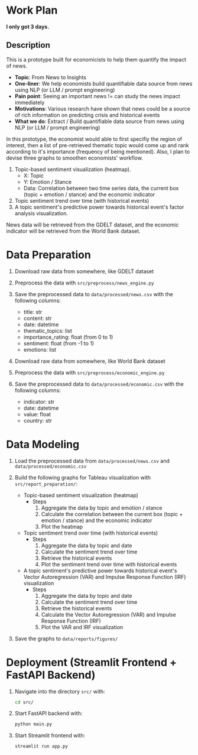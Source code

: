 # Work Plan

**I only got 3 days.**

## Description
This is a prototype built for economicists to help them quantify the impact of news.

- **Topic**: From News to Insights
- **One-liner**: We help economists build quantifiable data source from news using NLP (or LLM / prompt engineering)
- **Pain point**: Seeing an important news != can study the news impact immediately
- **Motivations**: Various research have shown that news could be a source of rich information on predicting crisis and historical events
- **What we do**: Extract / Build quantifiable data source from news using NLP (or LLM / prompt engineering)

In this prototype, the economist would able to first specifiy the region of interest, then a list of pre-retrieved thematic topic would come up and rank according to it's importance (frequency of being mentioned). Also, I plan to devise three graphs to smoothen economists' workflow.

1. Topic-based sentiment visualization (heatmap).
    - X: Topic
    - Y: Emotion / Stance
    - Data: Correlation between two time series data, the current box (topic + emotion / stance) and the economic indicator
2. Topic sentiment trend over time (with historical events)
3. A topic sentiment's predictive power towards historical event's factor analysis visualization.

News data will be retrieved from the GDELT dataset, and the economic indicator will be retrieved from the World Bank dataset.

# Data Preparation

1. Download raw data from somewhere, like GDELT dataset

2. Preprocess the data with `src/preprocess/news_engine.py`

3. Save the preprocessed data to `data/processed/news.csv` with the following columns:
    - title: str
    - content: str
    - date: datetime
    <!-- - source: str -->
    <!-- - Country: str -->
    - thematic_topics: list
    - importance_rating: float (from 0 to 1)
    - sentiment: float (from -1 to 1)
    - emotions: list
    <!-- - Event ID: str -->

4. Download raw data from somewhere, like World Bank dataset

5. Preprocess the data with `src/preprocess/economic_engine.py`

6. Save the preprocessed data to `data/processed/economic.csv` with the following columns:
    - indicator: str
    - date: datetime
    - value: float
    - country: str

# Data Modeling

1. Load the preprocessed data from `data/processed/news.csv` and `data/processed/economic.csv`

2. Build the following graphs for Tableau visualization with `src/report_preparation/`:
    - Topic-based sentiment visualization (heatmap)
        - Steps
            1. Aggregate the data by topic and emotion / stance
            2. Calculate the correlation between the current box (topic + emotion / stance) and the economic indicator
            3. Plot the heatmap
    - Topic sentiment trend over time (with historical events)
        - Steps
            1. Aggregate the data by topic and date
            2. Calculate the sentiment trend over time
            3. Retrieve the historical events
            4. Plot the sentiment trend over time with historical events
    - A topic sentiment's predictive power towards historical event's Vector Autoregression (VAR) and Impulse Response Function (IRF) visualization
        - Steps
            1. Aggregate the data by topic and date
            2. Calculate the sentiment trend over time
            3. Retrieve the historical events
            4. Calculate the Vector Autoregression (VAR) and Impulse Response Function (IRF)
            5. Plot the VAR and IRF visualization

3. Save the graphs to `data/reports/figures/`

# Deployment (Streamlit Frontend + FastAPI Backend)

1. Navigate into the directory `src/` with:
    ```bash
    cd src/
    ```

2. Start FastAPI backend with:
    ```bash
    python main.py
    ```

3. Start Streamlit frontend with:
    ```bash
    streamlit run app.py
    ```